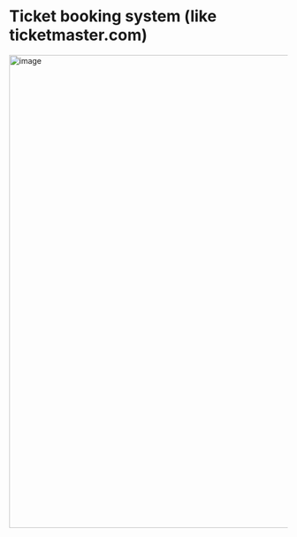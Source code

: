 
# Ticket booking system (like ticketmaster.com)
<img width="1668" height="854" alt="image" src="https://github.com/user-attachments/assets/ba9180ab-2da6-4000-847f-085d5abed089" />



